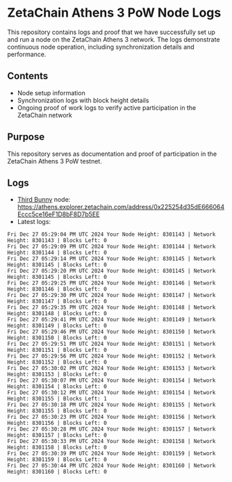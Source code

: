 # ZetaChain Athens 3 PoW Node Logs
This repository contains logs and proof that we have successfully set up and run a node on the ZetaChain Athens 3 network. The logs demonstrate continuous node operation, including synchronization details and performance.

## Contents
- Node setup information
- Synchronization logs with block height details
- Ongoing proof of work logs to verify active participation in the ZetaChain network

## Purpose
This repository serves as documentation and proof of participation in the ZetaChain Athens 3 PoW testnet.

## Logs

- [Third Bunny](https://thirdbunny.xyz/) node: https://athens.explorer.zetachain.com/address/0x225254d35dE666064Eccc5ce16eF1D8bF8D7b5EE
- Latest logs:
```
Fri Dec 27 05:29:04 PM UTC 2024 Your Node Height: 8301143 | Network Height: 8301143 | Blocks Left: 0
Fri Dec 27 05:29:09 PM UTC 2024 Your Node Height: 8301144 | Network Height: 8301144 | Blocks Left: 0
Fri Dec 27 05:29:14 PM UTC 2024 Your Node Height: 8301145 | Network Height: 8301145 | Blocks Left: 0
Fri Dec 27 05:29:20 PM UTC 2024 Your Node Height: 8301145 | Network Height: 8301145 | Blocks Left: 0
Fri Dec 27 05:29:25 PM UTC 2024 Your Node Height: 8301146 | Network Height: 8301146 | Blocks Left: 0
Fri Dec 27 05:29:30 PM UTC 2024 Your Node Height: 8301147 | Network Height: 8301147 | Blocks Left: 0
Fri Dec 27 05:29:35 PM UTC 2024 Your Node Height: 8301148 | Network Height: 8301148 | Blocks Left: 0
Fri Dec 27 05:29:41 PM UTC 2024 Your Node Height: 8301149 | Network Height: 8301149 | Blocks Left: 0
Fri Dec 27 05:29:46 PM UTC 2024 Your Node Height: 8301150 | Network Height: 8301150 | Blocks Left: 0
Fri Dec 27 05:29:51 PM UTC 2024 Your Node Height: 8301151 | Network Height: 8301151 | Blocks Left: 0
Fri Dec 27 05:29:56 PM UTC 2024 Your Node Height: 8301152 | Network Height: 8301152 | Blocks Left: 0
Fri Dec 27 05:30:02 PM UTC 2024 Your Node Height: 8301153 | Network Height: 8301153 | Blocks Left: 0
Fri Dec 27 05:30:07 PM UTC 2024 Your Node Height: 8301154 | Network Height: 8301154 | Blocks Left: 0
Fri Dec 27 05:30:12 PM UTC 2024 Your Node Height: 8301154 | Network Height: 8301155 | Blocks Left: 1
Fri Dec 27 05:30:18 PM UTC 2024 Your Node Height: 8301155 | Network Height: 8301155 | Blocks Left: 0
Fri Dec 27 05:30:23 PM UTC 2024 Your Node Height: 8301156 | Network Height: 8301156 | Blocks Left: 0
Fri Dec 27 05:30:28 PM UTC 2024 Your Node Height: 8301157 | Network Height: 8301157 | Blocks Left: 0
Fri Dec 27 05:30:33 PM UTC 2024 Your Node Height: 8301158 | Network Height: 8301158 | Blocks Left: 0
Fri Dec 27 05:30:39 PM UTC 2024 Your Node Height: 8301159 | Network Height: 8301159 | Blocks Left: 0
Fri Dec 27 05:30:44 PM UTC 2024 Your Node Height: 8301160 | Network Height: 8301160 | Blocks Left: 0
```
